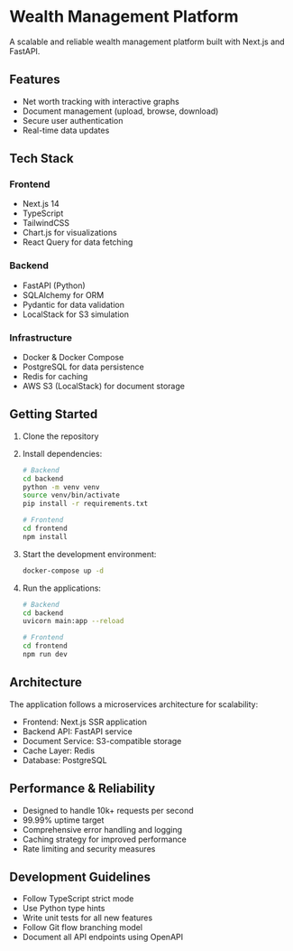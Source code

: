 # Wealth Management Platform

A scalable and reliable wealth management platform built with Next.js and FastAPI.

## Features

- Net worth tracking with interactive graphs
- Document management (upload, browse, download)
- Secure user authentication
- Real-time data updates

## Tech Stack

### Frontend
- Next.js 14
- TypeScript
- TailwindCSS
- Chart.js for visualizations
- React Query for data fetching

### Backend
- FastAPI (Python)
- SQLAlchemy for ORM
- Pydantic for data validation
- LocalStack for S3 simulation

### Infrastructure
- Docker & Docker Compose
- PostgreSQL for data persistence
- Redis for caching
- AWS S3 (LocalStack) for document storage

## Getting Started

1. Clone the repository
2. Install dependencies:
   ```bash
   # Backend
   cd backend
   python -m venv venv
   source venv/bin/activate
   pip install -r requirements.txt

   # Frontend
   cd frontend
   npm install
   ```

3. Start the development environment:
   ```bash
   docker-compose up -d
   ```

4. Run the applications:
   ```bash
   # Backend
   cd backend
   uvicorn main:app --reload

   # Frontend
   cd frontend
   npm run dev
   ```

## Architecture

The application follows a microservices architecture for scalability:

- Frontend: Next.js SSR application
- Backend API: FastAPI service
- Document Service: S3-compatible storage
- Cache Layer: Redis
- Database: PostgreSQL

## Performance & Reliability

- Designed to handle 10k+ requests per second
- 99.99% uptime target
- Comprehensive error handling and logging
- Caching strategy for improved performance
- Rate limiting and security measures

## Development Guidelines

- Follow TypeScript strict mode
- Use Python type hints
- Write unit tests for all new features
- Follow Git flow branching model
- Document all API endpoints using OpenAPI 